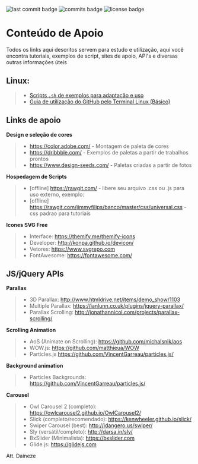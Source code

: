 ![last commit badge](https://badgen.net/github/last-commit/fddaineze/support-content) ![commits badge](https://badgen.net/github/commits/fddaineze/support-content) ![license badge](https://badgen.net/github/license/fddaineze/support-content)

# Conteúdo de Apoio
Todos os links aqui descritos servem para estudo e utilização, aqui você encontra tutoriais, exemplos de script, sites de apoio, API's e diversas outras informações úteis

Linux:
--------
> - [Scripts `.sh` de exemplos para adaptação e uso](scripts)
> - [Guia de utilização do GitHub pelo Terminal Linux (Básico)](Guia%20-%20Git%20Terminal%20Linux.md)

Links de apoio
--------
**Design e seleção de cores**
> - https://color.adobe.com/ - Montagem de paleta de cores
> - https://dribbble.com/ - Exemplos de paletas a partir de trabalhos prontos
> - https://www.design-seeds.com/ - Paletas criadas a partir de fotos

**Hospedagem de Scripts**
> - [offline] https://rawgit.com/ - libere seu arquivo .css ou .js para uso externo, exemplo:
> - [offline] https://rawgit.com/jimmyfilips/banco/master/css/universal.css - css padrao para tutoriais

**Icones SVG Free**
> - Interface: <https://themify.me/themify-icons>
> - Developer: <http://konpa.github.io/devicon/>
> - Vetores: <https://www.svgrepo.com>
> - FontAwesome: <https://fontawesome.com/>

JS/jQuery APIs
--------
**Parallax**
> - 3D Parallax: <http://www.htmldrive.net/items/demo_show/1103>
> - Multiple Parallax: <https://ianlunn.co.uk/plugins/jquery-parallax/>
> - Parallax Scrolling: <http://jonathannicol.com/projects/parallax-scrolling/>

**Scrolling Animation**
> - AoS (Animate on Scrolling): <https://github.com/michalsnik/aos>
> - WOW.js: <https://github.com/matthieua/WOW>
> - Particles.js <https://github.com/VincentGarreau/particles.js/>

**Background animation**
> - Particles Backgrounds: <https://github.com/VincentGarreau/particles.js/>

**Carousel**
> - Owl Carousel 2 (completo): <https://owlcarousel2.github.io/OwlCarousel2/>
> - Slick (completo/recomendado): <https://kenwheeler.github.io/slick/>
> - Swiper Carousel (best): <http://idangero.us/swiper/>
> - Sly (versátil/completo): <http://darsa.in/sly/>
> - BxSlider (Minimalista): <https://bxslider.com>
> - Glide.js: <https://glidejs.com>

Att. Daineze
